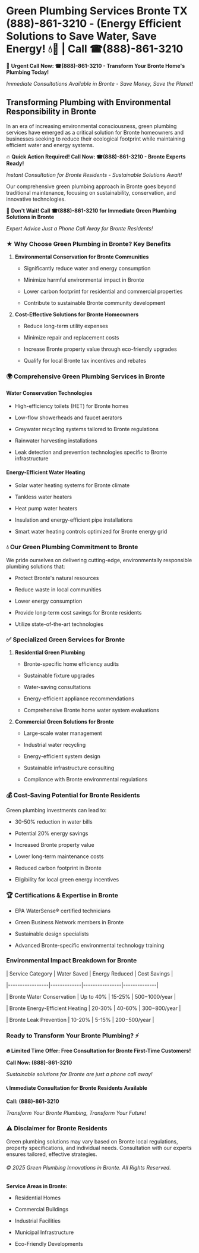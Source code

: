 # Green Plumbing Services Bronte TX (888)-861-3210 - (Energy Efficient Solutions to Save Water, Save Energy! 💧🌿 | Call ☎(888)-861-3210

🚨 **Urgent Call Now: ☎(888)-861-3210 - Transform Your Bronte Home's Plumbing Today!**
*Immediate Consultations Available in Bronte - Save Money, Save the Planet!*

## Transforming Plumbing with Environmental Responsibility in Bronte

In an era of increasing environmental consciousness, green plumbing services have emerged as a critical solution for Bronte homeowners and businesses seeking to reduce their ecological footprint while maintaining efficient water and energy systems. 

🔥 **Quick Action Required! Call Now: ☎(888)-861-3210 - Bronte Experts Ready!**
*Instant Consultation for Bronte Residents - Sustainable Solutions Await!*

Our comprehensive green plumbing approach in Bronte goes beyond traditional maintenance, focusing on sustainability, conservation, and innovative technologies.

🚨 **Don't Wait! Call ☎(888)-861-3210 for Immediate Green Plumbing Solutions in Bronte**
*Expert Advice Just a Phone Call Away for Bronte Residents!*

### ★ Why Choose Green Plumbing in Bronte? Key Benefits

1. **Environmental Conservation for Bronte Communities** 
   - Significantly reduce water and energy consumption
   - Minimize harmful environmental impact in Bronte
   - Lower carbon footprint for residential and commercial properties
   - Contribute to sustainable Bronte community development

2. **Cost-Effective Solutions for Bronte Homeowners** 
   - Reduce long-term utility expenses
   - Minimize repair and replacement costs
   - Increase Bronte property value through eco-friendly upgrades
   - Qualify for local Bronte tax incentives and rebates

### 🌍 Comprehensive Green Plumbing Services in Bronte

#### Water Conservation Technologies
- High-efficiency toilets (HET) for Bronte homes
- Low-flow showerheads and faucet aerators
- Greywater recycling systems tailored to Bronte regulations
- Rainwater harvesting installations
- Leak detection and prevention technologies specific to Bronte infrastructure

#### Energy-Efficient Water Heating
- Solar water heating systems for Bronte climate
- Tankless water heaters
- Heat pump water heaters
- Insulation and energy-efficient pipe installations
- Smart water heating controls optimized for Bronte energy grid

### 💧 Our Green Plumbing Commitment to Bronte

We pride ourselves on delivering cutting-edge, environmentally responsible plumbing solutions that:
- Protect Bronte's natural resources
- Reduce waste in local communities
- Lower energy consumption
- Provide long-term cost savings for Bronte residents
- Utilize state-of-the-art technologies

### ✅ Specialized Green Services for Bronte

1. **Residential Green Plumbing**
   - Bronte-specific home efficiency audits
   - Sustainable fixture upgrades
   - Water-saving consultations
   - Energy-efficient appliance recommendations
   - Comprehensive Bronte home water system evaluations

2. **Commercial Green Solutions for Bronte**
   - Large-scale water management
   - Industrial water recycling
   - Energy-efficient system design
   - Sustainable infrastructure consulting
   - Compliance with Bronte environmental regulations

### 💰 Cost-Saving Potential for Bronte Residents

Green plumbing investments can lead to:
- 30-50% reduction in water bills
- Potential 20% energy savings
- Increased Bronte property value
- Lower long-term maintenance costs
- Reduced carbon footprint in Bronte
- Eligibility for local green energy incentives

### 🏆 Certifications & Expertise in Bronte

- EPA WaterSense® certified technicians
- Green Business Network members in Bronte
- Sustainable design specialists
- Advanced Bronte-specific environmental technology training

### Environmental Impact Breakdown for Bronte

| Service Category | Water Saved | Energy Reduced | Cost Savings |
|-----------------|-------------|----------------|--------------|
| Bronte Water Conservation | Up to 40% | 15-25% | $500-$1000/year |
| Bronte Energy-Efficient Heating | 20-30% | 40-60% | $300-$800/year |
| Bronte Leak Prevention | 10-20% | 5-15% | $200-$500/year |

### Ready to Transform Your Bronte Plumbing? ⚡

**🔥 Limited Time Offer: Free Consultation for Bronte First-Time Customers!**

**Call Now: (888)-861-3210**
*Sustainable solutions for Bronte are just a phone call away!*

#### 📞 Immediate Consultation for Bronte Residents Available

**Call: (888)-861-3210**
*Transform Your Bronte Plumbing, Transform Your Future!*

### ⚠️ Disclaimer for Bronte Residents

Green plumbing solutions may vary based on Bronte local regulations, property specifications, and individual needs. Consultation with our experts ensures tailored, effective strategies.

###### © 2025 Green Plumbing Innovations in Bronte. All Rights Reserved.

**Service Areas in Bronte:** 
- Residential Homes
- Commercial Buildings
- Industrial Facilities
- Municipal Infrastructure
- Eco-Friendly Developments